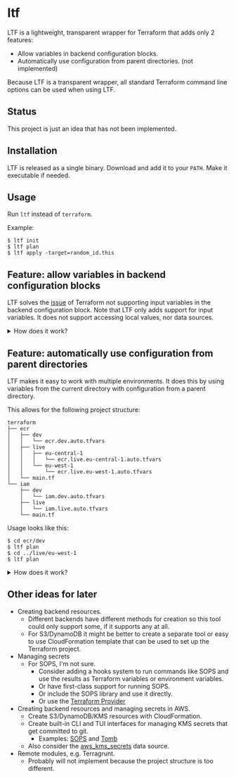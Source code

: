 # ltf

LTF is a lightweight, transparent wrapper for Terraform that adds only 2 features:

* Allow variables in backend configuration blocks.
* Automatically use configuration from parent directories. (not implemented)

Because LTF is a transparent wrapper, all standard Terraform command line options can be used when using LTF.

## Status

This project is just an idea that has not been implemented.

## Installation

LTF is released as a single binary. Download and add it to your `PATH`. Make it executable if needed.

## Usage

Run `ltf` instead of `terraform`.

Example:

```
$ ltf init
$ ltf plan
$ ltf apply -target=random_id.this
```

## Feature: allow variables in backend configuration blocks

LTF solves the [issue](https://github.com/hashicorp/terraform/issues/13022) of Terraform not supporting input variables in the backend configuration block. Note that LTF only adds support for input variables. It does not support accessing local values, nor data sources.

<details>
  <summary>How does it work?</summary>

> When LTF runs, it does the following:
>
> * Reads the backend block from the Terraform configuration.
> * Renders the backend block using HCL using Terraform variables.
> * Passes each line from the rendered backend block to Terraform using the `-backend-config=` command line argument, which takes precedence over the values in the file.
</details>

## Feature: automatically use configuration from parent directories

LTF makes it easy to work with multiple environments. It does this by using variables from the current directory with configuration from a parent directory.

This allows for the following project structure:

```
terraform
├── ecr
│   ├── dev
│   │   └── ecr.dev.auto.tfvars
│   ├── live
│   │   ├── eu-central-1
│   │   │   └── ecr.live.eu-central-1.auto.tfvars
│   │   └── eu-west-1
│   │       └── ecr.live.eu-west-1.auto.tfvars
│   └── main.tf
└── iam
    ├── dev
    │   └── iam.dev.auto.tfvars
    ├── live
    │   └── iam.live.auto.tfvars
    └── main.tf
```

Usage looks like this:

```
$ cd ecr/dev
$ ltf plan
$ cd ../live/eu-west-1
$ ltf plan
```

<details>
  <summary>How does it work?</summary>

> When LTF runs and finds `tfvars` files in the current directory, but no `tf` files, then it does the following:
>
> * Uses the current directory as the *variables directory*.
> * Finds the first parent directory containing `tf` files and uses it as the *configuration directory*.
> * Reads `tfvars` files from the *variables directory* and exports matching `TF_VAR_name` environment variables.
> * Exports the `TF_DATA_DIR=$variablesdir/.terraform` environment variable so that Terrafor places the `.terraform` directory in the *variables directory*.
> * Runs `terraform -chdir=$configurationdir ...`
</details>

## Other ideas for later

* Creating backend resources.
  * Different backends have different methods for creation so this tool could only support some, if it supports any at all.
  * For S3/DynamoDB it might be better to create a separate tool or easy to use CloudFormation template that can be used to set up the Terraform project.
* Managing secrets
  * For SOPS, I'm not sure.
    * Consider adding a hooks system to run commands like SOPS and use the results as Terraform variables or environment variables.
    * Or have first-class support for running SOPS.
    * Or include the SOPS library and use it directly.
    * Or use the [Terraform Provider](https://github.com/carlpett/terraform-provider-sops)
* Creating backend resources and managing secrets in AWS.
  * Create S3/DynamoDB/KMS resources with CloudFormation.
  * Create built-in CLI and TUI interfaces for managing KMS secrets that get committed to git.
    * Examples: [SOPS](https://github.com/mozilla/sops) and [Tomb](https://github.com/gabrielfalcao/tomb)
  * Also consider the [aws_kms_secrets](https://registry.terraform.io/providers/hashicorp/aws/latest/docs/data-sources/kms_secrets) data source.
* Remote modules, e.g. Terragrunt.
  * Probably will not implement because the project structure is too different.

